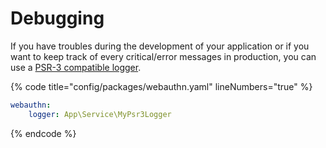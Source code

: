 # Debugging

If you have troubles during the development of your application or if you want to keep track of every critical/error messages in production, you can use a [PSR-3 compatible logger](https://www.php-fig.org/psr/psr-3/).

{% code title="config/packages/webauthn.yaml" lineNumbers="true" %}
```yaml
webauthn:
    logger: App\Service\MyPsr3Logger
```
{% endcode %}
